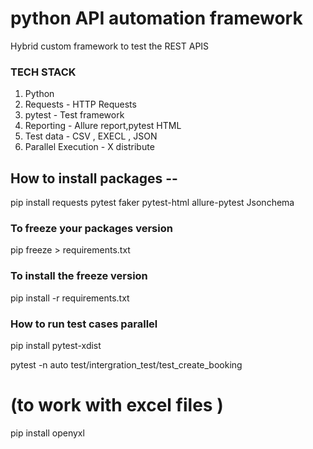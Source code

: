 # python API automation framework

Hybrid custom framework to test the REST APIS


### TECH STACK 
1. Python 
2. Requests - HTTP Requests 
3. pytest - Test framework 
4. Reporting - Allure report,pytest HTML
5. Test data - CSV , EXECL , JSON 
6. Parallel Execution - X distribute 


## How to install packages --
pip install requests pytest faker pytest-html allure-pytest Jsonchema 


### To freeze your packages version 

pip freeze > requirements.txt

### To install the freeze version 

pip install -r requirements.txt

### How to run test cases parallel 
pip install pytest-xdist

pytest -n auto test/intergration_test/test_create_booking


 # (to work with excel files )

pip install openyxl